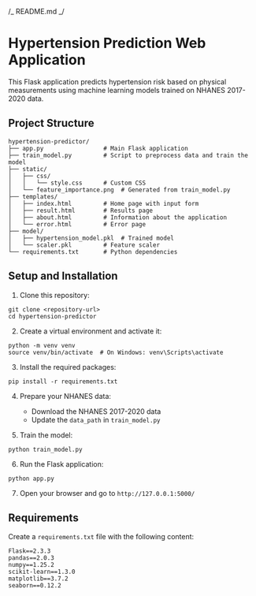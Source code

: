 /_ README.md _/

# Hypertension Prediction Web Application

This Flask application predicts hypertension risk based on physical measurements using machine learning models trained on NHANES 2017-2020 data.

## Project Structure

```
hypertension-predictor/
├── app.py                 # Main Flask application
├── train_model.py         # Script to preprocess data and train the model
├── static/
│   ├── css/
│   │   └── style.css      # Custom CSS
│   └── feature_importance.png  # Generated from train_model.py
├── templates/
│   ├── index.html         # Home page with input form
│   ├── result.html        # Results page
│   ├── about.html         # Information about the application
│   └── error.html         # Error page
├── model/
│   ├── hypertension_model.pkl  # Trained model
│   └── scaler.pkl         # Feature scaler
└── requirements.txt       # Python dependencies
```

## Setup and Installation

1. Clone this repository:

```
git clone <repository-url>
cd hypertension-predictor
```

2. Create a virtual environment and activate it:

```
python -m venv venv
source venv/bin/activate  # On Windows: venv\Scripts\activate
```

3. Install the required packages:

```
pip install -r requirements.txt
```

4. Prepare your NHANES data:

   - Download the NHANES 2017-2020 data
   - Update the `data_path` in `train_model.py`

5. Train the model:

```
python train_model.py
```

6. Run the Flask application:

```
python app.py
```

7. Open your browser and go to `http://127.0.0.1:5000/`

## Requirements

Create a `requirements.txt` file with the following content:

```
Flask==2.3.3
pandas==2.0.3
numpy==1.25.2
scikit-learn==1.3.0
matplotlib==3.7.2
seaborn==0.12.2
```
